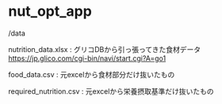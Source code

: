# nut_opt_app

/data

nutrition_data.xlsx : グリコDBから引っ張ってきた食材データ
https://jp.glico.com/cgi-bin/navi/start.cgi?A=go1

food_data.csv : 元excelから食材部分だけ抜いたもの

required_nutrition.csv : 元excelから栄養摂取基準だけ抜いたもの